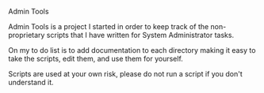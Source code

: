 Admin Tools

Admin Tools is a project I started in order to keep track of the non-proprietary scripts that I 
have written for System Administrator tasks. 

On my to do list is to add documentation to each directory making it easy to take the scripts, 
edit them, and use them for yourself. 

Scripts are used at your own risk, please do not run a script if you don't understand it. 
